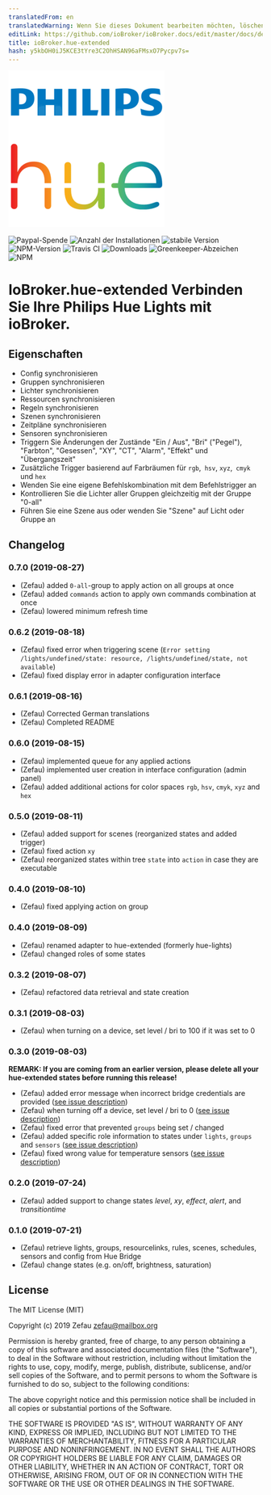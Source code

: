 ```yaml
---
translatedFrom: en
translatedWarning: Wenn Sie dieses Dokument bearbeiten möchten, löschen Sie bitte das Feld "translationsFrom". Andernfalls wird dieses Dokument automatisch erneut übersetzt
editLink: https://github.com/ioBroker/ioBroker.docs/edit/master/docs/de/adapterref/iobroker.hue-extended/README.md
title: ioBroker.hue-extended
hash: y5kbOH0iJ5KCE3tYre3C2OhHSAN96aFMsxO7Pycpv7s=
---
```

![Logo](../../../en/adapterref/iobroker.hue-extended/admin/hue-extended.png)

![Paypal-Spende](https://img.shields.io/badge/paypal-donate%20|%20spenden-blue.svg)
![Anzahl der Installationen](http://iobroker.live/badges/hue-extended-installed.svg)
![stabile Version](http://iobroker.live/badges/hue-extended-stable.svg)
![NPM-Version](http://img.shields.io/npm/v/iobroker.hue-extended.svg)
![Travis CI](https://travis-ci.org/Zefau/ioBroker.hue-extended.svg?branch=master)
![Downloads](https://img.shields.io/npm/dm/iobroker.hue-extended.svg)
![Greenkeeper-Abzeichen](https://badges.greenkeeper.io/Zefau/ioBroker.hue-extended.svg)
![NPM](https://nodei.co/npm/iobroker.hue-extended.png?downloads=true)

# IoBroker.hue-extended Verbinden Sie Ihre Philips Hue Lights mit ioBroker.
## Eigenschaften
- Config synchronisieren
- Gruppen synchronisieren
- Lichter synchronisieren
- Ressourcen synchronisieren
- Regeln synchronisieren
- Szenen synchronisieren
- Zeitpläne synchronisieren
- Sensoren synchronisieren
- Triggern Sie Änderungen der Zustände "Ein / Aus", "Bri" ("Pegel"), "Farbton", "Gesessen", "XY", "CT", "Alarm", "Effekt" und "Übergangszeit"
- Zusätzliche Trigger basierend auf Farbräumen für `rgb`,` hsv`, `xyz`,` cmyk` und `hex`
- Wenden Sie eine eigene Befehlskombination mit dem Befehlstrigger an
- Kontrollieren Sie die Lichter aller Gruppen gleichzeitig mit der Gruppe "0-all"
- Führen Sie eine Szene aus oder wenden Sie "Szene" auf Licht oder Gruppe an

## Changelog

### 0.7.0 (2019-08-27)
- (Zefau) added `0-all`-group to apply action on all groups at once
- (Zefau) added `commands` action to apply own commands combination at once
- (Zefau) lowered minimum refresh time

### 0.6.2 (2019-08-18)
- (Zefau) fixed error when triggering scene (`Error setting /lights/undefined/state: resource, /lights/undefined/state, not available`)
- (Zefau) fixed display error in adapter configuration interface

### 0.6.1 (2019-08-16)
- (Zefau) Corrected German translations
- (Zefau) Completed README

### 0.6.0 (2019-08-15)
- (Zefau) implemented queue for any applied actions
- (Zefau) implemented user creation in interface configuration (admin panel)
- (Zefau) added additional actions for color spaces `rgb`, `hsv`, `cmyk`, `xyz` and `hex`

### 0.5.0 (2019-08-11)
- (Zefau) added support for scenes (reorganized states and added trigger)
- (Zefau) fixed action `xy`
- (Zefau) reorganized states within tree `state` into `action` in case they are executable

### 0.4.0 (2019-08-10)
- (Zefau) fixed applying action on group

### 0.4.0 (2019-08-09)
- (Zefau) renamed adapter to hue-extended (formerly hue-lights)
- (Zefau) changed roles of some states

### 0.3.2 (2019-08-07)
- (Zefau) refactored data retrieval and state creation

### 0.3.1 (2019-08-03)
- (Zefau) when turning on a device, set level / bri to 100 if it was set to 0

### 0.3.0 (2019-08-03)

__REMARK: If you are coming from an earlier version, please delete all your hue-extended states before running this release!__

- (Zefau) added error message when incorrect bridge credentials are provided ([see issue description](https://forum.iobroker.net/post/287505))
- (Zefau) when turning off a device, set level / bri to 0 ([see issue description](https://forum.iobroker.net/post/287566))
- (Zefau) fixed error that prevented `groups` being set / changed
- (Zefau) added specific role information to states under `lights`, `groups` and `sensors` ([see issue description](https://forum.iobroker.net/post/287566))
- (Zefau) fixed wrong value for temperature sensors ([see issue description](https://forum.iobroker.net/post/287564))

### 0.2.0 (2019-07-24)
- (Zefau) added support to change states _level_, _xy_, _effect_, _alert_, and _transitiontime_

### 0.1.0 (2019-07-21)
- (Zefau) retrieve lights, groups, resourcelinks, rules, scenes, schedules, sensors and config from Hue Bridge
- (Zefau) change states (e.g. on/off, brightness, saturation)

## License
The MIT License (MIT)

Copyright (c) 2019 Zefau <zefau@mailbox.org>

Permission is hereby granted, free of charge, to any person obtaining a copy
of this software and associated documentation files (the "Software"), to deal
in the Software without restriction, including without limitation the rights
to use, copy, modify, merge, publish, distribute, sublicense, and/or sell
copies of the Software, and to permit persons to whom the Software is
furnished to do so, subject to the following conditions:

The above copyright notice and this permission notice shall be included in
all copies or substantial portions of the Software.

THE SOFTWARE IS PROVIDED "AS IS", WITHOUT WARRANTY OF ANY KIND, EXPRESS OR
IMPLIED, INCLUDING BUT NOT LIMITED TO THE WARRANTIES OF MERCHANTABILITY,
FITNESS FOR A PARTICULAR PURPOSE AND NONINFRINGEMENT. IN NO EVENT SHALL THE
AUTHORS OR COPYRIGHT HOLDERS BE LIABLE FOR ANY CLAIM, DAMAGES OR OTHER
LIABILITY, WHETHER IN AN ACTION OF CONTRACT, TORT OR OTHERWISE, ARISING FROM,
OUT OF OR IN CONNECTION WITH THE SOFTWARE OR THE USE OR OTHER DEALINGS IN
THE SOFTWARE.